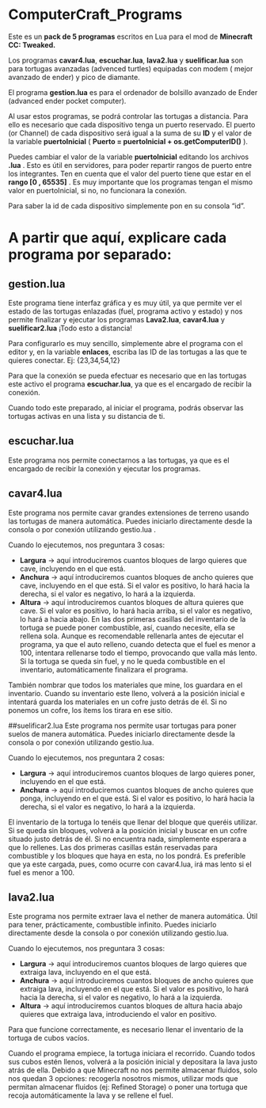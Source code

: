 # ComputerCraft_Programs
Este es un **pack de 5 programas** escritos en Lua para el mod de **Minecraft CC: Tweaked.**

Los programas **cavar4.lua**, **escuchar.lua**, **lava2.lua** y **suelificar.lua** son para tortugas avanzadas (advenced turtles) equipadas con modem ( mejor avanzado de ender) y pico de diamante.

El programa **gestion.lua** es para el ordenador de bolsillo avanzado de Ender (advanced ender pocket computer).

Al usar estos programas, se podrá controlar las tortugas a distancia. Para ello es necesario que cada dispositivo tenga un puerto reservado. El puerto (or Channel) de cada dispositivo será igual a la suma de su **ID** y el valor de la variable **puertoInicial** ( **Puerto = puertoInicial + os.getComputerID()** ).

Puedes cambiar el valor de la variable **puertoInicial** editando los archivos **.lua** . Esto es útil en servidores, para poder repartir rangos de puerto entre los integrantes. Ten en cuenta que el valor del puerto tiene que estar en el **rango [0 , 65535]** . Es muy importante que los programas tengan el mismo valor en puertoInicial, si no, no funcionara la conexión.

 Para saber la id de cada dispositivo simplemente pon en su consola “id”.

# A partir que aquí, explicare cada programa por separado:

## gestion.lua
Este programa tiene interfaz gráfica y es muy útil, ya que permite ver el estado de las tortugas enlazadas (fuel, programa activo y estado) y nos permite finalizar y ejecutar los programas **Lava2.lua**, **cavar4.lua** y **suelificar2.lua** ¡Todo esto a distancia! 

Para configurarlo es muy sencillo, simplemente abre el programa con el editor y, en la variable **enlaces**, escriba las ID de las tortugas a las que te quieres conectar.  Ej: {23,34,54,12}

Para que la conexión se pueda efectuar es necesario que en las tortugas este activo el programa **escuchar.lua**, ya que es el encargado de recibir la conexión. 

Cuando todo este preparado, al iniciar el programa, podrás observar las tortugas activas en una lista y su distancia de ti.
    


## escuchar.lua
Este programa nos permite conectarnos a las tortugas, ya que es el encargado de recibir la conexión y ejecutar los programas. 

## cavar4.lua
Este programa nos permite cavar grandes extensiones de terreno usando las tortugas de manera automática.   Puedes iniciarlo directamente desde la consola o por conexión utilizando gestio.lua .  

Cuando lo ejecutemos, nos preguntara 3 cosas:
-	**Largura** -> aquí introduciremos cuantos bloques de largo quieres que cave, incluyendo en el que está.
-	**Anchura** -> aquí introduciremos cuantos bloques de ancho quieres que cave, incluyendo en el que está. Si el valor es positivo, lo hará hacia la derecha, si el valor es negativo, lo hará a la izquierda.
-	**Altura** -> aquí introduciremos cuantos bloques de altura quieres que cave. Si el valor es positivo, lo hará hacia arriba, si el valor es negativo, lo hará a hacia abajo.
En las dos primeras casillas del inventario de la tortuga se puede poner combustible, así, cuando necesite, ella se rellena sola. Aunque es recomendable rellenarla antes de ejecutar el programa, ya que el auto relleno, cuando detecta que el fuel es menor a 100, intentara rellenarse todo el tiempo, provocando que valla más lento.
Si la tortuga se queda sin fuel, y no le queda combustible en el inventario, automáticamente finalizara el programa.

También nombrar que todos los materiales que mine, los guardara en el inventario. Cuando su inventario este lleno, volverá a la posición inicial e intentará guarda los materiales en un cofre justo detrás de él. Si no ponemos un cofre, los ítems los tirara en ese sitio.

##suelificar2.lua
Este programa nos permite usar tortugas para poner suelos de manera automática. Puedes iniciarlo directamente desde la consola o por conexión utilizando gestio.lua.

  Cuando lo ejecutemos, nos preguntara 2 cosas:
-	**Largura** -> aquí introduciremos cuantos bloques de largo quieres poner, incluyendo en el que está.
-	**Anchura** -> aquí introduciremos cuantos bloques de ancho quieres que ponga, incluyendo en el que está. Si el valor es positivo, lo hará hacia la derecha, si el valor es negativo, lo hará a la izquierda.

El inventario de la tortuga lo tenéis que llenar del bloque que queréis utilizar. Si se queda sin bloques, volverá a la posición inicial y buscar en un cofre situado justo detrás de él. Si no encuentra nada, simplemente esperara a que lo rellenes.  Las dos primeras casillas están reservadas para combustible y los bloques que haya en esta, no los pondrá. Es preferible que ya este cargada, pues, como ocurre con cavar4.lua, irá mas lento si el fuel es menor a 100.

## lava2.lua
Este programa nos permite extraer lava el nether de manera automática. Útil para tener, prácticamente, combustible infinito. Puedes iniciarlo directamente desde la consola o por conexión utilizando gestio.lua.

Cuando lo ejecutemos, nos preguntara 3 cosas:
-	**Largura** -> aquí introduciremos cuantos bloques de largo quieres que extraiga lava, incluyendo en el que está.
-	**Anchura** -> aquí introduciremos cuantos bloques de ancho quieres que extraiga lava, incluyendo en el que está. Si el valor es positivo, lo hará hacia la derecha, si el valor es negativo, lo hará a la izquierda.
-	**Altura** -> aquí introduciremos cuantos bloques de altura hacia abajo quieres que extraiga lava, introduciendo el valor en positivo.

Para que funcione correctamente, es necesario llenar el inventario de la tortuga de cubos vacíos.

Cuando el programa empiece, la tortuga iniciara el recorrido. Cuando todos sus cubos estén llenos, volverá a la posición inicial y depositara la lava justo atrás de ella. Debido a que Minecraft no nos permite almacenar fluidos, solo nos quedan 3 opciones: recogerla nosotros mismos, utilizar mods que permitan almacenar fluidos (ej: Refined Storage) o poner una tortuga que recoja automáticamente la lava y se rellene el fuel.
